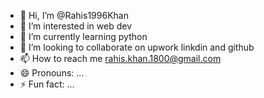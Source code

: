 - 👋 Hi, I’m @Rahis1996Khan
- 👀 I’m interested in web dev
- 🌱 I’m currently learning python
- 💞️ I’m looking to collaborate on upwork linkdin and github
- 📫 How to reach me rahis.khan.1800@gmail.com
- 😄 Pronouns: ...
- ⚡ Fun fact: ...

<!---
Rahis1996Khan/Rahis1996Khan is a ✨ special ✨ repository because its `README.md` (this file) appears on your GitHub profile.
You can click the Preview link to take a look at your changes.
--->
